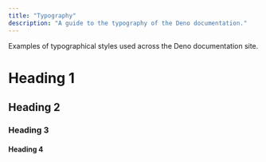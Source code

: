```yaml
---
title: "Typography"
description: "A guide to the typography of the Deno documentation."
---
```


Examples of typographical styles used across the Deno documentation site.

# Heading 1

## Heading 2

### Heading 3

#### Heading 4
